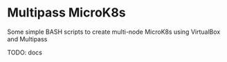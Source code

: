 Multipass MicroK8s
==================

Some simple BASH scripts to create multi-node MicroK8s using VirtualBox and Multipass

TODO: docs

